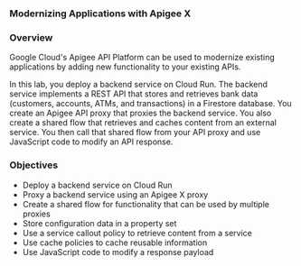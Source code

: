 ### Modernizing Applications with Apigee X

### Overview



Google Cloud's Apigee API Platform can be used to modernize existing applications by adding new functionality to your existing APIs.

In this lab, you deploy a backend service on Cloud Run.   The backend service implements a REST API that stores and retrieves bank data (customers, accounts, ATMs, and transactions) in a Firestore database.   You create an Apigee API proxy that proxies the backend service.   You also create a shared flow that retrieves and caches content from an external service. You then call that shared flow from your API proxy and use JavaScript code to modify an API response.

### Objectives


- Deploy a backend service on Cloud Run  
- Proxy a backend service using an Apigee X proxy  
- Create a shared flow for functionality that can be used by multiple proxies  
- Store configuration data in a property set  
- Use a service callout policy to retrieve content from a service  
- Use cache policies to cache reusable information  
- Use JavaScript code to modify a response payload  




